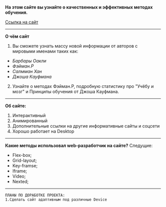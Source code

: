 **На этом  сайте вы узнайте о качественных и эффективных методах обучения.**

[Ссылка на сайт](https://vasilii-0009.github.io/how-to-learn/)
___
**О чём сайт**
1. Вы сможете узнать массу новой информации от авторов с мировыми именами таких как:
* *Барбары Оакли*
* *Фэйман.Р*
* *Салмман Хан*
* *Джоша Кауфмана*

2. Узнайте о методах Фэйман.Р, подробную статистику про "Учёбу и мозг" и Принципы обучения от Джоша Кауфмана.
___

**Об сайте:**
1. Интерактивный
2. Анимированный
3. Дополнительные ссылки на другие информативные сайты и соцсети
4. Хорошо работает на Desktop

___
**Какие методы использовал web-разработчик на сайте?**
Следущие:
* Flex-box;
* Grid-layout;
* Key-framse;
* Iframe;
* Video;
* Nexted;
___
```
ПЛАНЫ ПО ДОРАБОТКЕ ПРОЕКТА:
1.Сделать сайт адаптивным под различные Device

```



